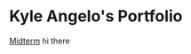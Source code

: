# Kyle Angelo's Portfolio
[Midterm](https://gist.github.com/Kairu000/50922fa9d65dbf80be331e38b0096f77)
hi there
